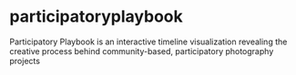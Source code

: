 # participatoryplaybook
Participatory Playbook is an interactive timeline visualization revealing the creative process behind community-based, participatory photography projects
